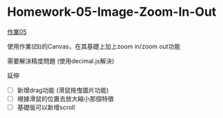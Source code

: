 # Homework-05-Image-Zoom-In-Out

[作業05](https://bobo100.github.io/Homework-05-Image-Zoom-In-Out/)

使用作業(四)的Canvas，在其基礎上加上zoom in/zoom out功能

需要解決精度問題 (使用decimal.js解決)

延伸

- [ ] 新增drag功能 (滑鼠拖曳圖片功能)
- [ ] 根據滑鼠的位置去放大縮小那個特徵
- [ ] 基礎版可以新增scroll
